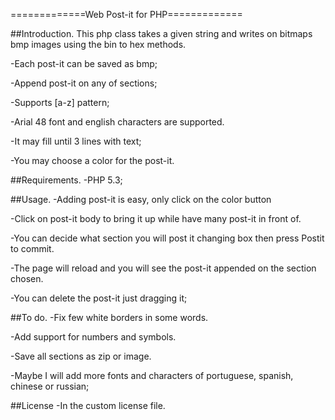 ﻿=============Web Post-it for PHP=============

##Introduction.
This php class takes a given string and writes on bitmaps bmp images using the bin to hex methods.

-Each post-it can be saved as bmp;

-Append post-it on any of sections;

-Supports [a-z] pattern;

-Arial 48 font and english characters are supported.

-It may fill until 3 lines with text;

-You may choose a color for the post-it.

##Requirements.
-PHP 5.3;

##Usage.
-Adding post-it is easy, only click on the color button

-Click on post-it body to bring it up while have many post-it in front of.

-You can decide what section you will post it changing box then press Postit to commit.

-The page will reload and you will see the post-it appended on the section chosen.

-You can delete the post-it just dragging it;

##To do.
-Fix few white borders in some words.

-Add support for numbers and symbols.

-Save all sections as zip or image.

-Maybe I will add more fonts and characters of portuguese, spanish, chinese or russian;

##License
-In the custom license file.